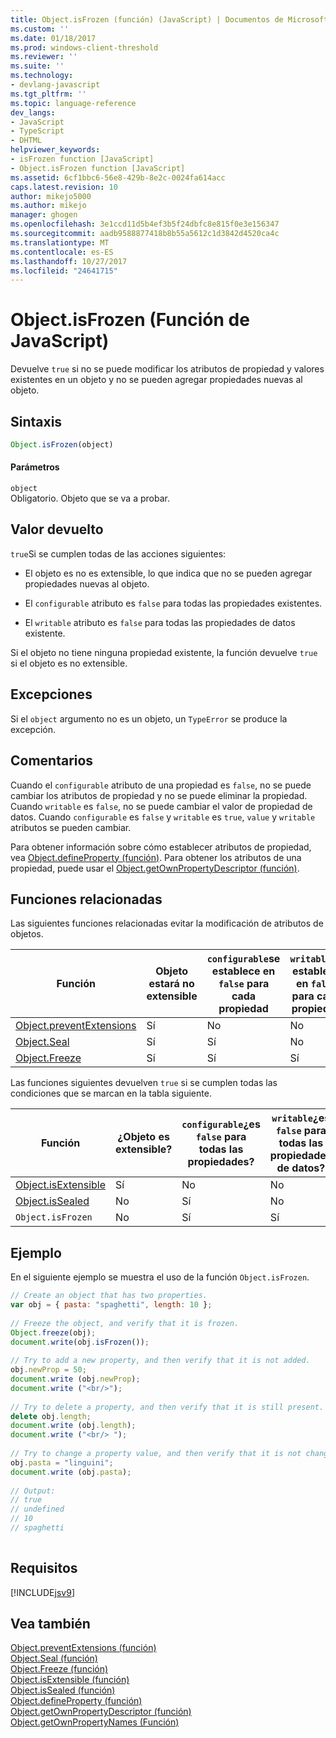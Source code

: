 ```yaml
---
title: Object.isFrozen (función) (JavaScript) | Documentos de Microsoft
ms.custom: ''
ms.date: 01/18/2017
ms.prod: windows-client-threshold
ms.reviewer: ''
ms.suite: ''
ms.technology:
- devlang-javascript
ms.tgt_pltfrm: ''
ms.topic: language-reference
dev_langs:
- JavaScript
- TypeScript
- DHTML
helpviewer_keywords:
- isFrozen function [JavaScript]
- Object.isFrozen function [JavaScript]
ms.assetid: 6cf1bbc6-56e8-429b-8e2c-0024fa614acc
caps.latest.revision: 10
author: mikejo5000
ms.author: mikejo
manager: ghogen
ms.openlocfilehash: 3e1ccd11d5b4ef3b5f24dbfc8e815f0e3e156347
ms.sourcegitcommit: aadb9588877418b8b55a5612c1d3842d4520ca4c
ms.translationtype: MT
ms.contentlocale: es-ES
ms.lasthandoff: 10/27/2017
ms.locfileid: "24641715"
---
```

# <a name="objectisfrozen-function-javascript"></a>Object.isFrozen (Función de JavaScript)
Devuelve `true` si no se puede modificar los atributos de propiedad y valores existentes en un objeto y no se pueden agregar propiedades nuevas al objeto.  
  
## <a name="syntax"></a>Sintaxis  
  
```JavaScript  
Object.isFrozen(object)  
```  
  
#### <a name="parameters"></a>Parámetros  
 `object`  
 Obligatorio. Objeto que se va a probar.  
  
## <a name="return-value"></a>Valor devuelto  
 `true`Si se cumplen todas de las acciones siguientes:  
  
-   El objeto es no es extensible, lo que indica que no se pueden agregar propiedades nuevas al objeto.  
  
-   El `configurable` atributo es `false` para todas las propiedades existentes.  
  
-   El `writable` atributo es `false` para todas las propiedades de datos existente.  
  
 Si el objeto no tiene ninguna propiedad existente, la función devuelve `true` si el objeto es no extensible.  
  
## <a name="exceptions"></a>Excepciones  
 Si el `object` argumento no es un objeto, un `TypeError` se produce la excepción.  
  
## <a name="remarks"></a>Comentarios  
 Cuando el `configurable` atributo de una propiedad es `false`, no se puede cambiar los atributos de propiedad y no se puede eliminar la propiedad. Cuando `writable` es `false`, no se puede cambiar el valor de propiedad de datos. Cuando `configurable` es `false` y `writable` es `true`, `value` y `writable` atributos se pueden cambiar.  
  
 Para obtener información sobre cómo establecer atributos de propiedad, vea [Object.defineProperty (función)](../../javascript/reference/object-defineproperty-function-javascript.md). Para obtener los atributos de una propiedad, puede usar el [Object.getOwnPropertyDescriptor (función)](../../javascript/reference/object-getownpropertydescriptor-function-javascript.md).  
  
## <a name="related-functions"></a>Funciones relacionadas  
 Las siguientes funciones relacionadas evitar la modificación de atributos de objetos.  
  
|Función|Objeto estará no extensible|`configurable`se establece en `false` para cada propiedad|`writable`se establece en `false` para cada propiedad|  
|--------------|------------------------------------|--------------------------------------------------------|----------------------------------------------------|  
|[Object.preventExtensions](../../javascript/reference/object-preventextensions-function-javascript.md)|Sí|No|No|  
|[Object.Seal](../../javascript/reference/object-seal-function-javascript.md)|Sí|Sí|No|  
|[Object.Freeze](../../javascript/reference/object-freeze-function-javascript.md)|Sí|Sí|Sí|  
  
 Las funciones siguientes devuelven `true` si se cumplen todas las condiciones que se marcan en la tabla siguiente.  
  
|Función|¿Objeto es extensible?|`configurable`¿es `false` para todas las propiedades?|`writable`¿es `false` para todas las propiedades de datos?|  
|--------------|---------------------------|---------------------------------------------------|----------------------------------------------------|  
|[Object.isExtensible](../../javascript/reference/object-isextensible-function-javascript.md)|Sí|No|No|  
|[Object.isSealed](../../javascript/reference/object-issealed-function-javascript.md)|No|Sí|No|  
|`Object.isFrozen`|No|Sí|Sí|  
  
## <a name="example"></a>Ejemplo  
 En el siguiente ejemplo se muestra el uso de la función `Object.isFrozen`.  
  
```JavaScript  
// Create an object that has two properties.  
var obj = { pasta: "spaghetti", length: 10 };  
  
// Freeze the object, and verify that it is frozen.  
Object.freeze(obj);  
document.write(obj.isFrozen());  
  
// Try to add a new property, and then verify that it is not added.   
obj.newProp = 50;  
document.write (obj.newProp);  
document.write ("<br/>");  
  
// Try to delete a property, and then verify that it is still present.  
delete obj.length;  
document.write (obj.length);  
document.write ("<br/> ");  
  
// Try to change a property value, and then verify that it is not changed.  
obj.pasta = "linguini";  
document.write (obj.pasta);  
  
// Output:  
// true  
// undefined  
// 10  
// spaghetti  
  
```  
  
## <a name="requirements"></a>Requisitos  
 [!INCLUDE[jsv9](../../javascript/includes/jsv9-md.md)]  
  
## <a name="see-also"></a>Vea también  
 [Object.preventExtensions (función)](../../javascript/reference/object-preventextensions-function-javascript.md)   
 [Object.Seal (función)](../../javascript/reference/object-seal-function-javascript.md)   
 [Object.Freeze (función)](../../javascript/reference/object-freeze-function-javascript.md)   
 [Object.isExtensible (función)](../../javascript/reference/object-isextensible-function-javascript.md)   
 [Object.isSealed (función)](../../javascript/reference/object-issealed-function-javascript.md)   
 [Object.defineProperty (función)](../../javascript/reference/object-defineproperty-function-javascript.md)   
 [Object.getOwnPropertyDescriptor (función)](../../javascript/reference/object-getownpropertydescriptor-function-javascript.md)   
 [Object.getOwnPropertyNames (Función)](../../javascript/reference/object-getownpropertynames-function-javascript.md)